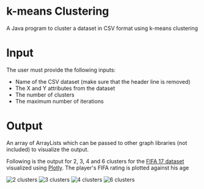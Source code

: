 # k-means Clustering
A Java program to cluster a dataset in CSV format using k-means clustering  

# Input
The user must provide the following inputs:
* Name of the CSV dataset (make sure that the header line is removed)
* The X and Y attributes from the dataset
* The number of clusters
* The maximum number of iterations

# Output
An array of ArrayLists which can be passed to other graph libraries (not included) to visualize the output.

Following is the output for 2, 3, 4 and 6 clusters for the [FIFA 17 dataset](https://www.kaggle.com/artimous/complete-fifa-2017-player-dataset-global) visualized using [Plotly](https://plot.ly/). The player's FIFA rating is plotted against his age

![2 clusters](https://github.com/psyclone20/k-means-clustering/blob/master/output-screenshots/2-clusters.jpg "2 clusters")
![3 clusters](https://github.com/psyclone20/k-means-clustering/blob/master/output-screenshots/3-clusters.jpg "3 clusters")
![4 clusters](https://github.com/psyclone20/k-means-clustering/blob/master/output-screenshots/4-clusters.jpg "4 clusters")
![6 clusters](https://github.com/psyclone20/k-means-clustering/blob/master/output-screenshots/6-clusters.jpg "6 clusters")
